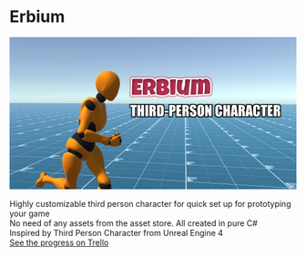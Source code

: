 # Erbium   

![Erbium](https://raw.githubusercontent.com/mikhomak/Images/master/Erbium/erbium%20main.png)

Highly customizable third person character for quick set up for prototyping your game  
No need of any assets from the asset store. All created in pure C#   
Inspired by Third Person Character from Unreal Engine 4  
[See the progress on Trello](https://trello.com/b/w7ypD4fJ/erbium)
